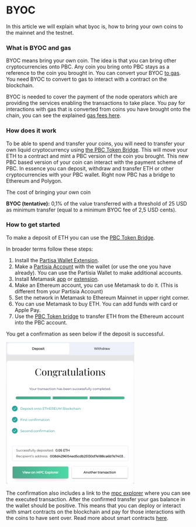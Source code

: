 # BYOC
In this article we will explain what byoc is, how to bring your own coins to the mainnet and the testnet.

### What is BYOC and gas

BYOC means bring your own coin. The idea is that you can bring other cryptocurrencies onto PBC. Any coin you bring onto PBC stays as a reference to the coin you brought in. You can convert your BYOC [to gas](../smart-contracts/gas/gas-pricing.md). 
You need BYOC to convert to gas to interact with a contract on the blockchain.

BYOC is needed to cover the payment of the node operators which are providing the services enabling the transactions to take place. You pay for interactions with gas that is converted from coins you have brought onto the chain, you can see the explained [gas fees here](../smart-contracts/gas/gas-pricing.md). 

### How does it work

To be able to spend and transfer your coins, you will need to transfer your own liquid cryptocurrency using [the PBC Token Bridge](https://bridge.mpcexplorer.com/). This will move your ETH to a contract and mint a PBC version of the coin you brought. This new PBC based version of your coin can interact with the payment scheme of PBC. In essence you can deposit, withdraw and transfer ETH or other cryptocurrencies with your PBC wallet.
Right now PBC has a bridge to Ethereum and Polygon.

The cost of bringing your own coin

**BYOC (tentative):**
0,1% of the value transferred with a threshold of 25 USD as minimum transfer (equal to a minimum BYOC fee of 2,5 USD cents).


### How to get started

To make a deposit of ETH you can use the [PBC Token Bridge](https://bridge.mpcexplorer.com).

In broader terms follow these steps: 
1. Install the [Partisa Wallet Extension](https://chrome.google.com/webstore/detail/partisia-wallet/gjkdbeaiifkpoencioahhcilildpjhgh).
2. Make a [Partisia Account](../pbc-fundamentals/create-an-account.md) with the wallet (or use the one you have already). You can use the Partisia Wallet to make additional accounts.
3. Install Metamask [app](https://metamask.io/) or [extension](https://chrome.google.com/webstore/detail/metamask/nkbihfbeogaeaoehlefnkodbefgpgknn).
4. Make an Ethereum account, you can use Metamask to do it. (This is different from your Partisia Account)
5. Set the network in Metamask to Ethereum Mainnet in upper right corner.
6. You can use Metamask to buy ETH. You can add funds with card or Apple Pay.
7. Use the [PBC Token bridge](https://bridge.mpcexplorer.com/) to transfer ETH from the Ethereum account into the PBC account.

You get a confirmation as seen below if the deposit is successful. 

<img alt="Deposit" src="bridge-transfer-confirmation.png" width="350"/>

The confirmation also includes a link to the [mpc explorer](https://mpcexplorer.com/) where you can see the executed transaction. After the confirmed transfer your gas balance in the wallet should be positive. This means that you can deploy or interact with smart contracts on the blockchain and pay for those interactions with the coins to have sent over. Read more about smart contracts [here](../smart-contracts/what-is-a-smart-contract.md).


